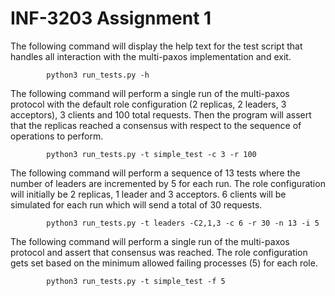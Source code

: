 INF-3203 Assignment 1
==================================================
The following command will display the help text for the test script that handles all interaction with the multi-paxos implementation and exit.
```
        python3 run_tests.py -h
```

The following command will perform a single run of the multi-paxos protocol with the default role configuration (2 replicas, 2 leaders, 3 acceptors), 3 clients and 100 total requests.
Then the program will assert that the replicas reached a consensus with respect to the sequence of operations to perform.
```
        python3 run_tests.py -t simple_test -c 3 -r 100
```

The following command will perform a sequence of 13 tests where the number of leaders are incremented by 5 for each run. The role configuration will initially be 2 replicas, 1 leader and 3 acceptors. 6 clients will be simulated for each run which will send a total of 30 requests.
```
        python3 run_tests.py -t leaders -C2,1,3 -c 6 -r 30 -n 13 -i 5
```

The following command will perform a single run of the multi-paxos protocol and assert that consensus was reached. The role configuration gets set based on the minimum allowed failing processes (5) for each role.
```
        python3 run_tests.py -t simple_test -f 5
```
